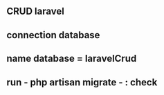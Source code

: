 ## CRUD laravel
## connection database
## name database = laravelCrud
## run - php artisan migrate - : check 